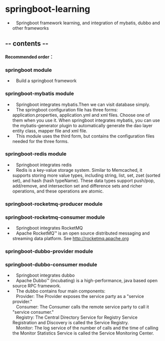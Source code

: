 # springboot-learning
 * &nbsp;&nbsp; Springboot framework learning, and integration of mybatis, dubbo and other frameworks

## -- contents --

#### Recommended order：

### springboot module
 * &nbsp;&nbsp; Build a springboot framework
 
### springboot-mybatis module
 * &nbsp;&nbsp; Springboot integrates mybatis.Then we can visit database simply.  
 * &nbsp;&nbsp; The springboot configuration file has three forms: application.properties, application.yml and xml files. 
 Choose one of them when you use it. When springboot integrates mybatis, you can use the mybatis-generator plugin 
 to automatically generate the dao layer entity class, mapper file and xml file.  
 * &nbsp;&nbsp; This module uses the third form, but contains the configuration files needed for the three forms.
 
 ### springboot-redis module
 * &nbsp;&nbsp; Springboot integrates redis  
 * &nbsp;&nbsp; Redis is a key-value storage system. Similar to Memcached, it supports storing more value types, including string, 
 list, set, zset (sorted set), and hash (hash typeName). These data types support push/pop, add/remove, 
 and intersection set and difference sets and richer operations, and these operations are atomic.
 
  ### springboot-rocketmq-producer module  
  ### springboot-rocketmq-consumer module
  * &nbsp;&nbsp; Springboot integrates RocketMQ
  * &nbsp;&nbsp; Apache RocketMQ™ is an open source distributed messaging and streaming data platform.
  See http://rocketmq.apache.org
  
  ### springboot-dubbo-provider module
  ### springboot-dubbo-consumer module
  * &nbsp;&nbsp; Springboot integrates dubbo
  * &nbsp;&nbsp; Apache Dubbo™ (incubating) is a high-performance, java based open source RPC framework.
  * &nbsp;&nbsp; The dubbo contains four main components:  
  &nbsp;&nbsp; Provider: The Provider exposes the service party as a "service provider."   
  &nbsp;&nbsp; Consumer: The Consumer calls the remote service party to call it "service consumer."   
  &nbsp;&nbsp; Registry: The Central Directory Service for Registry Service Registration and Discovery is called the Service Registry.   
  &nbsp;&nbsp; Monitor: The log service of the number of calls and the time of calling the Monitor Statistics Service is called the Service Monitoring Center. 
  
  
  